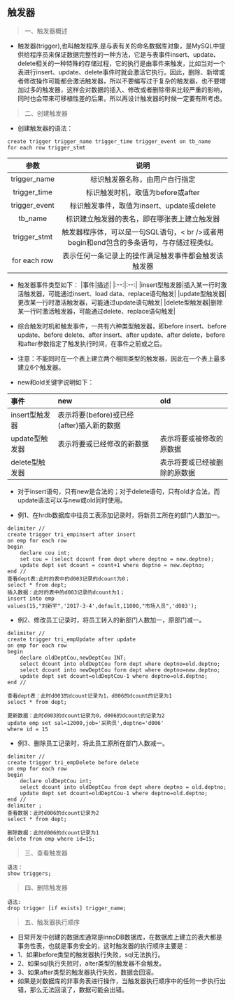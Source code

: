 ## 触发器
>一、触发器概述
- 触发器(trigger),也叫触发程序,是与表有关的命名数据库对象，是MySQL中提供给程序员来保证数据完整性的一种方法，它是与表事件insert、update、delete相关的一种特殊的存储过程，它的执行是由事件来触发，比如当对一个表进行insert、update、delete事件时就会激活它执行。因此，删除、新增或者修改操作可能都会激活触发器，所以不要编写过于复杂的触发器，也不要增加过多的触发器，这样会对数据的插入、修改或者删除带来比较严重的影响，同时也会带来可移植性差的后果，所以再设计触发器的时候一定要有所考虑。

>二、创建触发器
- 创建触发器的语法：
```
create trigger trigger_name trigger_time trigger_event on tb_name
for each row trigger_stmt
```
|参数|说明|
|:--:|:--:|
|trigger_name|标识触发器名称，由用户自行指定|
|trigger_time|标识触发时机，取值为before或after|
|trigger_event|标识触发事件，取值为insert、update或delete|
|tb_name|标识建立触发器的表名，即在哪张表上建立触发器|
|trigger_stmt|触发器程序体，可以是一句SQL语句，< br />或者用begin和end包含的多条语句，与存储过程类似。|
|for each row|表示任何一条记录上的操作满足触发事件都会触发该触发器|

- 触发器事件类型如下：
|事件|描述|
|:--:|:--:|
|insert型触发器|插入某一行时激活触发器，可能通过insert、load data、replace语句触发|
|update型触发器|更改某一行时激活触发器，可能通过update语句触发|
|delete型触发器|删除某一行时激活触发器，可能通过delete、replace语句触发|
- 综合触发时机和触发事件，一共有六种类型触发器，即before insert、before update、before delete、after insert、after update、after delete，before和after参数指定了触发执行时间，在事件之前或之后。
- 注意：不能同时在一个表上建立两个相同类型的触发器，因此在一个表上最多建立6个触发器。

- new和old关键字说明如下：

|事件|new|old|
|:--|:--|:--|
|insert型触发器|表示将要(before)或已经(after)插入新的数据||
|update型触发器|表示将要或已经修改的新数据|表示将要或被修改的原数据|
|delete型触发器||表示将要或已经被删除的原数据|
- 对于insert语句，只有new是合法的；对于delete语句，只有old才合法，而update语法可以与new或old同时使用。

- 例1、在hrdb数据库中往员工表添加记录时，将新员工所在的部门人数加一。
```
delimiter //
create trigger tri_empinsert after insert
on emp for each row
begin 
    declare cou int;
    set cou = (select dcount from dept where deptno = new.deptno);
    update dept set dcount = count+1 where deptno = new.deptno;
end //
查看dept表:此时的表中的d003记录的dcount为0；
select * from dept;
插入数据：此时的表中的d003记录的dcount为1；
insert into emp
values(15,"刘新宇",'2017-3-4',default,11000,"市场人员",'d003');
```

- 例2、修改员工记录时，将员工转入的新部门人数加一，原部门减一。
```
delimiter //
create trigger tri_empUpdate after update
on emp for each row
begin
    declare oldDeptCou,newDeptCou INT;
    select dcount into oldDeptCou form dept where deptno=old.deptno;
    select dcount into newDeptCou form dept where deptno=new.deptno;
    update dept set dcount=oldDeptCou-1 where deptno=old.deptno;
end //

查看dept表：此时d003的dcount记录为1，d006的dcount的记录为1
select * from dept;

更新数据：此时d003的dcount记录为0，d006的dcount的记录为2
update emp set sal=12000,job='采购员',deptno='d006'
where id = 15
```

- 例3、删除员工记录时，将此员工原所在部门人数减一。
```
delimiter //
create trigger tri_empDelete before delete
on emp for each row
begin
    declare oldDeptCou int;
    select dcount into oldDeptCou from dept where deptno = old.deptno;
    update dept set dcount=oldDeptCou-1 where deptno=old.deptno;
end //
delimiter ;
查看数据：此时d006的dcount记录为2
select * from dept;

删除数据：此时d006的dcount记录为1
delete from emp where id=15;
```

>三、查看触发器
```
语法：
show triggers;
```

>四、删除触发器
```
语法:
drop trigger [if exists] trigger_name;
```

>五、触发器执行顺序
- 日常开发中创建的数据库通常是innoDB数据库，在数据库上建立的表大都是事务性表，也就是事务安全的，这时触发器的执行顺序主要是：
- 1、如果before类型的触发器执行失败，sql无法执行。
- 2、如果sql执行失败时，alter类型的触发器不会触发。
- 3、如果after类型的触发器执行失败，数据会回滚。
- 如果是对数据库的非事务表进行操作，当触发器执行顺序中的任何一步执行出错，那么无法回滚了，数据可能会出错。
